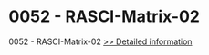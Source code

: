 # 0052 - RASCI-Matrix-02
0052 - RASCI-Matrix-02
[>> Detailed information](https://secure.shareit.com/shareit/product.html?productid=300951595&affiliateid=200057808)